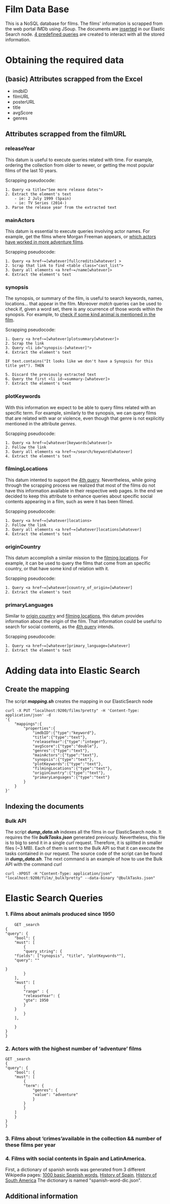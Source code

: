 # Film Data Base
This is a NoSQL database for films. The films' information is scrapped from the web portal IMDb using JSoup. The documents are [inserted](#adding-data-to-elastic-search) in our Elastic Search node. [4 predefined queries](#elastic-search-queries) are created to interact with all the stored information.

# Obtaining the required data

## (basic) Attributes scrapped from the Excel

- imdbID 
- filmURL 
- posterURL 
- title 
- avgScore 
- genres 

## Attributes scrapped from the filmURL

### releaseYear
This datum is useful to execute queries related with time. For example, ordering the collection from older to newer, or getting the most popular films of the last 10 years.

Scrapping pseudocode:

    1. Query <a title="See more release dates">
    2. Extract the element's text
    	- ie: 2 July 1999 (Spain)
    	- ie: TV Series (2014-)
  	3. Parse the release year from the extracted text
	
### mainActors
This datum is essential to execute queries involving actor names. For example, get the films where Morgan Freeman appears, or [which actors have worked in more adventure films](#2-actors-with-the-highest-number-of-adventure-films).

Scrapping pseudocode:

    1. Query <a href~=[whatever]fullcredits[whatever] >
    2. Scrap that link to find <table class="cast_list">	
    3. Query all elements <a href~=/name[whatever]>
    4. Extract the element's text
	
### synopsis 
The synopsis, or summary of the film, is useful to search keywords, names, locations... that appear in the film. Moreover *match* queries can be used to check if, given a word set, there is any ocurrence of those words within the synopsis. For example, to [check if some kind animal is mentioned in the film](#1-films-about-animals-produced-since-1950).

Scrapping pseudocode:

    1. Query <a href~=[whatever]plotsummary[whatever]>
    2. Scrap the link
    3. Query <li id="synopsis-[whatever]">
    4. Extract the element's text

	IF text.contains("It looks like we don't have a Synopsis for this title yet"). THEN

    5. Discard the previously extracted text
    6. Query the first <li id~=summary-[whatever]>
    7. Extract the element's text
	
### plotKeywords 
With this information we expect to be able to query films related with an specific term. For example, similarly to the synopsis, we can query films that are related with war or violence, even though that genre is not explicitly mentioned in the attribute *genres*. 

Scrapping pseudocode:

    1. Query <a href~=[whatever]keywords[whatever]>
    2. Follow the link
    3. Query all elements <a href~=/search/keyword[whatever]
    4. Extract the element's text
	
### filmingLocations
This datum intented to support the [4th query](#4-films-with-social-contents-in-spain-and-latinamerica). Nevertheless, while going through the scrapping process we realized that most of the films do not have this information available in their respective web pages. In the end we decided to keep this attribute to enhance queries about specific social contents appearing in a film, such as were it has been filmed.

Scrapping pseudocode:

    1. Query <a href~=[whatever]locations>
    2. Follow the link
    3. Query all elements <a href~=[whatever]locations[whatever]
    4. Extract the element's text
	
### originCountry
This datum accomplish a similar mission to the [filming locations](#filminglocations). For example, it can be used to query the films that come from an specific country, or that have some kind of relation with it.

Scrapping pseudocode:

	1. Query <a href~=[whatever]country_of_origin=[whatever]
	2. Extract the element's text
	
### primaryLanguages 
Similar to [origin country](#origincountry) and [filming locations](#filminglocations), this datum provides information about the origin of the film. That information could be useful to search for social contents, as the [4th query](#4-films-with-social-contents-in-spain-and-latinamerica) intends.

Scrapping pseudocode:

	1. Query <a href~=[whatever]primary_language=[whatever]
	2. Extract the element's text

# Adding data into Elastic Search
## Create the mapping 
The script ***mapping.sh*** creates the mapping in our ElasticSearch node

	curl -X PUT "localhost:9200/films?pretty" -H 'Content-Type: application/json' -d
	'{
		"mappings":{
			"properties":{
				"imdbID":{"type":"keyword"},
				"title":{"type":"text"},
				"releaseYear":{"type":"integer"},
				"avgScore":{"type":"double"},
				"genres":{"type":"text"},
				"mainActors":{"type":"text"},
				"synopsis":{"type":"text"},
				"plotKeywords":{"type":"text"},
				"filmingLocations":{"type":"text"},
				"originCountry":{"type":"text"},
				"primaryLanguages":{"type":"text"}
			}
		}
	}'

## Indexing the documents

### Bulk API
The script ***dump_data.sh*** indexes all the films in our ElasticSearch node. It requires the file ***bulkTasks.json*** generated previously. Nevertheless, this file is to big to send it in a single *curl* request. Therefore, it is splitted in smaller files (~3 MB). Each of them is sent to the Bulk API so that it can execute the tasks contained in our request.
The source code of the script can be found in ***dump_data.sh***. The next command is an example of how to use the Bulk API with the command *curl*

	curl -XPOST -H "Content-Type: application/json" "localhost:9200/film/_bulk?pretty" --data-binary "@bulkTasks.json"

# Elastic Search Queries
### 1. Films about animals produced since 1950

		GET _search
	{
	"query": {
		"bool": {
		"must": [
			{
			"query_string": {
		"fields": ["synopsis", "title", "plotKeywords³"],
		"query": ""
			
	}    
			}
		], 
		"must": [
			{
			"range" : {
			"releaseYear": {
			"gte": 1950
			}
		}
			}
		], 
		
		}
	}
	}

### 2. Actors with the highest number of ‘adventure’ films

	GET _search
	{
	"query": {
		"bool": {
		"must": [
			{
			"term": {
				"genres": {
				"value": "adventure"
				}
			}
			}
		]
		}
	}
	}
### 3. Films about ‘crimes’available in the collection && number of these films per year
### 4. Films with social contents in Spain and LatinAmerica.
First, a dictionary of spanish words was generated from 3 different Wikipedia pages: [1000 basic Spanish words](https://es.wiktionary.org/wiki/Ap%C3%A9ndice:1000_palabras_b%C3%A1sicas_en_espa%C3%B1ol), [History of Spain](https://es.wikipedia.org/wiki/Historia_de_Espa%C3%B1a), [History of South America](https://es.wikipedia.org/wiki/Historia_de_Sudam%C3%A9rica)
The dictionary is named "spanish-word-dic.json".  


## Additional information

